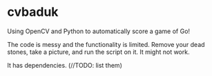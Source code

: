 # cvbaduk
Using OpenCV and Python to automatically score a game of Go!

The code is messy and the functionality is limited. 
Remove your dead stones, take a picture, and run the script on it. It might not work.

It has dependencies. (//TODO: list them)
